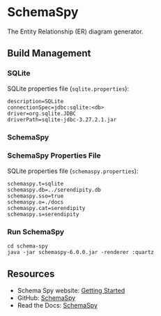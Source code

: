 # SchemaSpy

The Entity Relationship (ER) diagram generator.

## Build Management

### SQLite

SQLite properties file (`sqlite.properties`):

```
description=SQLite
connectionSpec=jdbc:sqlite:<db>
driver=org.sqlite.JDBC
driverPath=sqlite-jdbc-3.27.2.1.jar
```

### SchemaSpy

### SchemaSpy Properties File

SQLite properties file (`schemaspy.properties`):

```
schemaspy.t=sqlite
schemaspy.db=../serendipity.db
schemaspy.sso=true
schemaspy.o=./docs
schemaspy.cat=serendipity
schemaspy.s=serendipity
```

### Run SchemaSpy

```
cd schema-spy
java -jar schemaspy-6.0.0.jar -renderer :quartz
```

## Resources

* Schema Spy website: [Getting Started](http://schemaspy.org/)
* GitHub: [SchemaSpy](https://github.com/schemaspy/schemaspy)
* Read the Docs: [SchemaSpy](https://schemaspy.readthedocs.io/en/latest/started.html)




